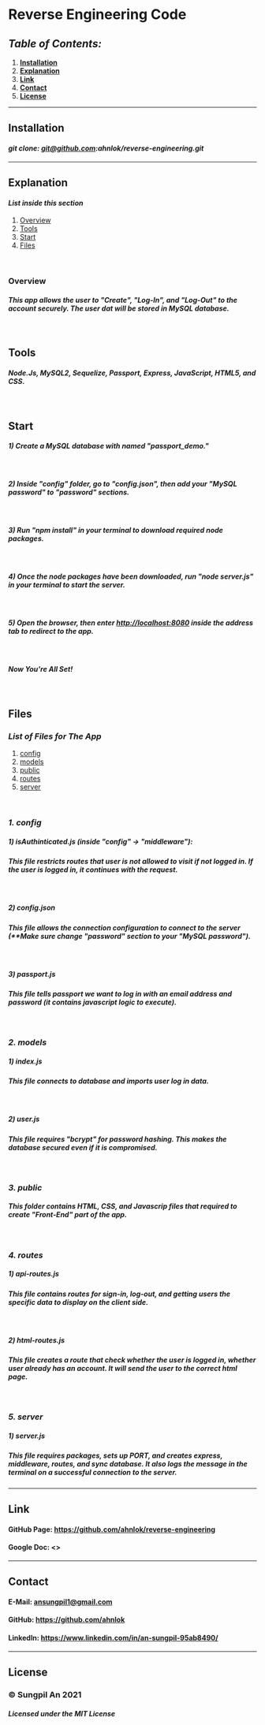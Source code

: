 # **Reverse Engineering Code**
## _Table of Contents:_
1. **[Installation](#installation)**
2. **[Explanation](#explanation)**
3. **[Link](#link)**
4. **[Contact](#contact)**
5. **[License](#license)**
---
## **Installation**
#### **_git clone: git@github.com:ahnlok/reverse-engineering.git_**
---

## **Explanation**

#### **_List inside this section_**
1. [Overview](#overview)
2. [Tools](#tools)
3. [Start](#start)
4. [Files](#files)
<br />

### **Overview**
##### **_This app allows the user to "Create", "Log-In", and "Log-Out" to the account securely. The user dat will be stored in MySQL database._**
<br />

## **Tools**
##### _Node.Js, MySQL2, Sequelize, Passport, Express, JavaScript, HTML5, and CSS._
<br />

## **Start**
##### _1) Create a MySQL database with named "passport_demo."_
<br />

##### _2) Inside "config" folder, go to "config.json", then add your "MySQL password" to "password" sections._
<br />

##### _3) Run "npm install" in your terminal to download required node packages._
<br />

##### _4) Once the node packages have been downloaded, run "node server.js" in your terminal to start the server._
<br />

##### _5) Open the browser, then enter <http://localhost:8080> inside the address tab to redirect to the app._
<br />

##### **_Now You're All Set!_**
<br />

## **Files**
### **_List of Files for The App_**
1. [config](#config)
2. [models](#models)
3. [public](#public)
4. [routes](#routes)
5. [server](#server)
<br />

### **_1. config_**
##### **1) isAuthinticated.js (inside "config" -> "middleware"):**
##### _This file restricts routes that user is not allowed to visit if not logged in. If the user is logged in, it continues with the request._
<br />

##### **2) config.json**
##### _This file allows the connection configuration to connect to the server (**Make sure change "password" section to your "MySQL password")._
<br />

##### **3) passport.js**
##### _This file tells passport we want to log in with an email address and password (it contains javascript logic to execute)._
<br />

### **_2. models_**
##### **1) index.js**
##### _This file connects to database and imports user log in data._
<br /> 

##### **2) user.js**
##### _This file requires "bcrypt" for password hashing. This makes the database secured even if it is compromised._
<br />

### **_3. public_**
##### _This folder contains HTML, CSS, and Javascrip files that required to create "Front-End" part of the app._
<br />

### **_4. routes_**
##### **1) api-routes.js**
##### _This file contains routes for sign-in, log-out, and getting users the specific data to display on the client side._
<br />

##### **2) html-routes.js**
##### _This file creates a route that check whether the user is logged in, whether user already has an account. It will send the user to the correct html page._
<br />

### **_5. server_**
##### **1) server.js**
##### _This file requires packages, sets up PORT, and creates express, middleware, routes, and sync database. It also logs the message in the terminal on a successful connection to the server._



---
## **Link**
#### **GitHub Page: <https://github.com/ahnlok/reverse-engineering>**
#### **Google Doc: <>**
---
## **Contact**
#### **E-Mail: <ansungpil1@gmail.com>**
#### **GitHub: <https://github.com/ahnlok>**
#### **LinkedIn: <https://www.linkedin.com/in/an-sungpil-95ab8490/>**
---
## **License**
### **© Sungpil An 2021**
#### _Licensed under the MIT License_
